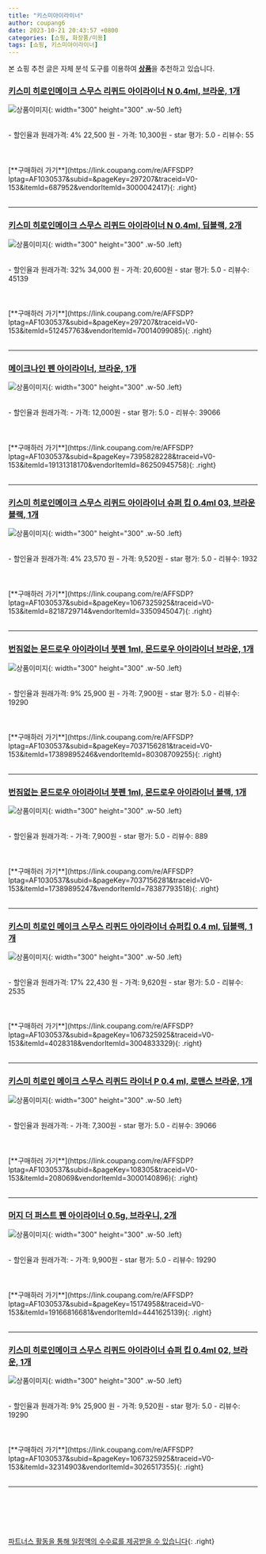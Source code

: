 ```yaml
---
title: "키스미아이라이너"
author: coupang6
date: 2023-10-21 20:43:57 +0800
categories: [쇼핑, 화장품/미용]
tags: [쇼핑, 키스미아이라이너]
---
```


본 쇼핑 추천 글은 자체 분석 도구를 이용하여 [**상품**](https://link.coupang.com/a/bao1ui)을 추천하고 있습니다.

### [키스미 히로인메이크 스무스 리퀴드 아이라이너 N 0.4ml, 브라운, 1개](https://link.coupang.com/re/AFFSDP?lptag=AF1030537&subid=&pageKey=297207&traceid=V0-153&itemId=687952&vendorItemId=3000042417)

![상품이미지](https://thumbnail7.coupangcdn.com/thumbnails/remote/230x230ex/image/retail/images/984827747096982-b71bfa54-58f9-4ea9-8eb1-e61c0fd34d81.jpg){: width="300" height="300" .w-50 .left}


<br>
- 할인율과 원래가격: 4%  22,500   원
- 가격: 10,300원
- star 평가: 5.0
- 리뷰수: 55
<br>
<br>
<br>
<br>
[**구매하러 가기**](https://link.coupang.com/re/AFFSDP?lptag=AF1030537&subid=&pageKey=297207&traceid=V0-153&itemId=687952&vendorItemId=3000042417){: .right}
<br>
<br>

---

### [키스미 히로인메이크 스무스 리퀴드 아이라이너 N 0.4ml, 딥블랙, 2개](https://link.coupang.com/re/AFFSDP?lptag=AF1030537&subid=&pageKey=297207&traceid=V0-153&itemId=512457763&vendorItemId=70014099085)

![상품이미지](https://thumbnail7.coupangcdn.com/thumbnails/remote/230x230ex/image/retail/images/2528114362233806-c5d45cf1-c435-415b-a5e8-85704cb6b987.jpg){: width="300" height="300" .w-50 .left}


<br>
- 할인율과 원래가격: 32%  34,000   원
- 가격: 20,600원
- star 평가: 5.0
- 리뷰수: 45139
<br>
<br>
<br>
<br>
[**구매하러 가기**](https://link.coupang.com/re/AFFSDP?lptag=AF1030537&subid=&pageKey=297207&traceid=V0-153&itemId=512457763&vendorItemId=70014099085){: .right}
<br>
<br>

---

### [메이크나인 펜 아이라이너, 브라운, 1개](https://link.coupang.com/re/AFFSDP?lptag=AF1030537&subid=&pageKey=7395828228&traceid=V0-153&itemId=19131318170&vendorItemId=86250945758)

![상품이미지](https://thumbnail7.coupangcdn.com/thumbnails/remote/230x230ex/image/vendor_inventory/ea43/c68067f18618fa0f06dac26f2a23d2fc9b6d5cd3425e162d452a47096303.jpg){: width="300" height="300" .w-50 .left}


<br>
- 할인율과 원래가격: 
- 가격: 12,000원
- star 평가: 5.0
- 리뷰수: 39066
<br>
<br>
<br>
<br>
[**구매하러 가기**](https://link.coupang.com/re/AFFSDP?lptag=AF1030537&subid=&pageKey=7395828228&traceid=V0-153&itemId=19131318170&vendorItemId=86250945758){: .right}
<br>
<br>

---

### [키스미 히로인메이크 스무스 리퀴드 아이라이너 슈퍼 킵 0.4ml 03, 브라운 블랙, 1개](https://link.coupang.com/re/AFFSDP?lptag=AF1030537&subid=&pageKey=1067325925&traceid=V0-153&itemId=8218729714&vendorItemId=3350945047)

![상품이미지](https://thumbnail6.coupangcdn.com/thumbnails/remote/230x230ex/image/retail/images/4771762590052707-706d5b71-eaf6-4ba9-acb1-4d3ea62fe492.png){: width="300" height="300" .w-50 .left}


<br>
- 할인율과 원래가격: 4%  23,570   원
- 가격: 9,520원
- star 평가: 5.0
- 리뷰수: 1932
<br>
<br>
<br>
<br>
[**구매하러 가기**](https://link.coupang.com/re/AFFSDP?lptag=AF1030537&subid=&pageKey=1067325925&traceid=V0-153&itemId=8218729714&vendorItemId=3350945047){: .right}
<br>
<br>

---

### [번짐없는 몬드로우 아이라이너 붓펜 1ml, 몬드로우 아이라이너 브라운, 1개](https://link.coupang.com/re/AFFSDP?lptag=AF1030537&subid=&pageKey=7037156281&traceid=V0-153&itemId=17389895246&vendorItemId=80308709255)

![상품이미지](https://thumbnail8.coupangcdn.com/thumbnails/remote/230x230ex/image/vendor_inventory/f3c6/ca9de7f06d8f91877727b37ffb6ec134d3b937febd3596be2889bd24f90f.jpg){: width="300" height="300" .w-50 .left}


<br>
- 할인율과 원래가격: 9%  25,900   원
- 가격: 7,900원
- star 평가: 5.0
- 리뷰수: 19290
<br>
<br>
<br>
<br>
[**구매하러 가기**](https://link.coupang.com/re/AFFSDP?lptag=AF1030537&subid=&pageKey=7037156281&traceid=V0-153&itemId=17389895246&vendorItemId=80308709255){: .right}
<br>
<br>

---

### [번짐없는 몬드로우 아이라이너 붓펜 1ml, 몬드로우 아이라이너 블랙, 1개](https://link.coupang.com/re/AFFSDP?lptag=AF1030537&subid=&pageKey=7037156281&traceid=V0-153&itemId=17389895247&vendorItemId=78387793518)

![상품이미지](https://thumbnail10.coupangcdn.com/thumbnails/remote/230x230ex/image/vendor_inventory/6cd7/6c783807db4b26a39fb6cd46b308624dd3e4245082a02c5800032fae7d39.jpg){: width="300" height="300" .w-50 .left}


<br>
- 할인율과 원래가격: 
- 가격: 7,900원
- star 평가: 5.0
- 리뷰수: 889
<br>
<br>
<br>
<br>
[**구매하러 가기**](https://link.coupang.com/re/AFFSDP?lptag=AF1030537&subid=&pageKey=7037156281&traceid=V0-153&itemId=17389895247&vendorItemId=78387793518){: .right}
<br>
<br>

---

### [키스미 히로인 메이크 스무스 리퀴드 아이라이너 슈퍼킵 0.4 ml, 딥블랙, 1개](https://link.coupang.com/re/AFFSDP?lptag=AF1030537&subid=&pageKey=1067325925&traceid=V0-153&itemId=4028318&vendorItemId=3004833329)

![상품이미지](https://thumbnail6.coupangcdn.com/thumbnails/remote/230x230ex/image/retail/images/2697443852089511-44faf6ba-ad44-41d0-9d2d-005eb829fea1.png){: width="300" height="300" .w-50 .left}


<br>
- 할인율과 원래가격: 17%  22,430   원
- 가격: 9,620원
- star 평가: 5.0
- 리뷰수: 2535
<br>
<br>
<br>
<br>
[**구매하러 가기**](https://link.coupang.com/re/AFFSDP?lptag=AF1030537&subid=&pageKey=1067325925&traceid=V0-153&itemId=4028318&vendorItemId=3004833329){: .right}
<br>
<br>

---

### [키스미 히로인 메이크 스무스 리퀴드 라이너 P 0.4 ml, 로맨스 브라운, 1개](https://link.coupang.com/re/AFFSDP?lptag=AF1030537&subid=&pageKey=108305&traceid=V0-153&itemId=208069&vendorItemId=3000140896)

![상품이미지](https://thumbnail7.coupangcdn.com/thumbnails/remote/230x230ex/image/product/image/vendoritem/2019/02/19/3000140896/4ee9d078-3e02-4437-b3bd-0ef36881265a.jpg){: width="300" height="300" .w-50 .left}


<br>
- 할인율과 원래가격: 
- 가격: 7,300원
- star 평가: 5.0
- 리뷰수: 39066
<br>
<br>
<br>
<br>
[**구매하러 가기**](https://link.coupang.com/re/AFFSDP?lptag=AF1030537&subid=&pageKey=108305&traceid=V0-153&itemId=208069&vendorItemId=3000140896){: .right}
<br>
<br>

---

### [머지 더 퍼스트 펜 아이라이너 0.5g, 브라우니, 2개](https://link.coupang.com/re/AFFSDP?lptag=AF1030537&subid=&pageKey=15174958&traceid=V0-153&itemId=19166816681&vendorItemId=4441625139)

![상품이미지](https://thumbnail9.coupangcdn.com/thumbnails/remote/230x230ex/image/retail/images/1319186185797578-a1b7aaf0-85e2-467f-85df-0e451a73b624.jpg){: width="300" height="300" .w-50 .left}


<br>
- 할인율과 원래가격: 
- 가격: 9,900원
- star 평가: 5.0
- 리뷰수: 19290
<br>
<br>
<br>
<br>
[**구매하러 가기**](https://link.coupang.com/re/AFFSDP?lptag=AF1030537&subid=&pageKey=15174958&traceid=V0-153&itemId=19166816681&vendorItemId=4441625139){: .right}
<br>
<br>

---

### [키스미 히로인메이크 스무스 리퀴드 아이라이너 슈퍼 킵 0.4ml 02, 브라운, 1개](https://link.coupang.com/re/AFFSDP?lptag=AF1030537&subid=&pageKey=1067325925&traceid=V0-153&itemId=32314903&vendorItemId=3026517355)

![상품이미지](https://thumbnail8.coupangcdn.com/thumbnails/remote/230x230ex/image/retail/images/4771719693261808-55d5f5c9-f6a0-454f-af66-b7db76ee142c.png){: width="300" height="300" .w-50 .left}


<br>
- 할인율과 원래가격: 9%  25,900   원
- 가격: 9,520원
- star 평가: 5.0
- 리뷰수: 19290
<br>
<br>
<br>
<br>
[**구매하러 가기**](https://link.coupang.com/re/AFFSDP?lptag=AF1030537&subid=&pageKey=1067325925&traceid=V0-153&itemId=32314903&vendorItemId=3026517355){: .right}
<br>
<br>

---
<br><br><br><br><br> [파트너스 활동을 통해 일정액의 수수료를 제공받을 수 있습니다](https://link.coupang.com/a/bao1ui){: .right}